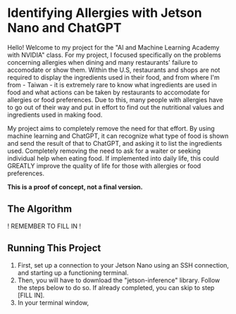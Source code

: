 # Identifying Allergies with Jetson Nano and ChatGPT

Hello! Welcome to my project for the "AI and Machine Learning Academy with NVIDIA" class. For my project, I focused specifically on the problems concerning allergies when dining and many restaurants' failure to accomodate or show them. Within the U.S, restaurants and shops are not required to display the ingredients used in their food, and from where I'm from - Taiwan - it is extremely rare to know what ingredients are used in food and what actions can be taken by restaurants to accomodate for allergies or food preferences. Due to this, many people with allergies have to go out of their way and put in effort to find out the nutritional values and ingredients used in making food.

My project aims to completely remove the need for that effort. By using machine learning and ChatGPT, it can recognize what type of food is shown and send the result of that to ChatGPT, and asking it to list the ingredients used. Completely removing the need to ask for a waiter or seeking individual help when eating food. If implemented into daily life, this could GREATLY improve the quality of life for those with allergies or food preferences.

**This is a proof of concept, not a final version.**

## The Algorithm
! REMEMBER TO FILL IN !

## Running This Project
1. First, set up a connection to your Jetson Nano using an SSH connection, and starting up a functioning terminal.
2. Then, you will have to download the "jetson-inference" library. Follow the steps below to do so. If already completed, you can skip to step [FILL IN].
3. In your terminal window, 

